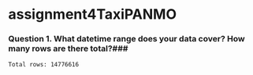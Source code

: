 # assignment4TaxiPANMO
 ### Question 1. What datetime range does your data cover?  How many rows are there total?###
 ```Date range: 2013-01-01 00:00:00 to 2013-01-31 23:59:59
Total rows: 14776616
 ```
